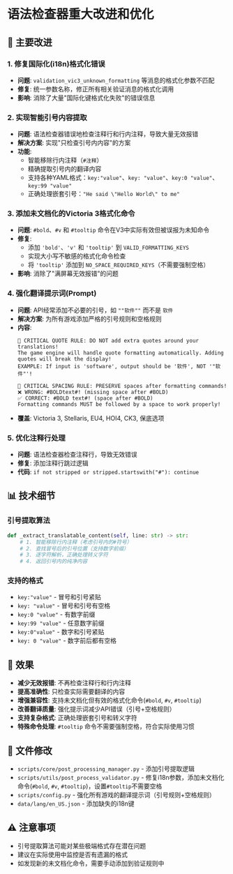 # 语法检查器重大改进和优化

## 🎯 主要改进

### 1. 修复国际化(i18n)格式化错误
- **问题**: `validation_vic3_unknown_formatting` 等消息的格式化参数不匹配
- **修复**: 统一参数名称，修正所有相关验证消息的格式化调用
- **影响**: 消除了大量"国际化键格式化失败"的错误信息

### 2. 实现智能引号内容提取
- **问题**: 语法检查器错误地检查注释行和行内注释，导致大量无效报错
- **解决方案**: 实现"只检查引号内内容"的方案
- **功能**:
  - 智能移除行内注释（`#注释`）
  - 精确提取引号内的翻译内容
  - 支持各种YAML格式：`key:"value"`、`key: "value"`、`key:0 "value"`、`key:99 "value"`
  - 正确处理嵌套引号：`"He said \"Hello World\" to me"`

### 3. 添加未文档化的Victoria 3格式化命令
- **问题**: `#bold`、`#v` 和 `#tooltip` 命令在V3中实际有效但被误报为未知命令
- **修复**: 
  - 添加 `'bold'`、`'v'` 和 `'tooltip'` 到 `VALID_FORMATTING_KEYS`
  - 实现大小写不敏感的格式化命令检查
  - 将 `'tooltip'` 添加到 `NO_SPACE_REQUIRED_KEYS`（不需要强制空格）
- **影响**: 消除了"满屏幕无效报错"的问题

### 4. 强化翻译提示词(Prompt)
- **问题**: API经常添加不必要的引号，如 `""软件""` 而不是 `软件`
- **解决方案**: 为所有游戏添加严格的引号规则和空格规则
- **内容**:
  ```
  🚨 CRITICAL QUOTE RULE: DO NOT add extra quotes around your translations!
  The game engine will handle quote formatting automatically. Adding quotes will break the display!
  EXAMPLE: If input is 'software', output should be '软件', NOT '"软件"'!
  
  🚨 CRITICAL SPACING RULE: PRESERVE spaces after formatting commands!
  ❌ WRONG: #BOLDtext#! (missing space after #BOLD)
  ✅ CORRECT: #BOLD text#! (space after #BOLD)
  Formatting commands MUST be followed by a space to work properly!
  ```
- **覆盖**: Victoria 3, Stellaris, EU4, HOI4, CK3, 保底选项

### 5. 优化注释行处理
- **问题**: 语法检查器检查注释行，导致无效错误
- **修复**: 添加注释行跳过逻辑
- **代码**: `if not stripped or stripped.startswith("#"): continue`

## 📊 技术细节

### 引号提取算法
```python
def _extract_translatable_content(self, line: str) -> str:
    # 1. 智能移除行内注释（考虑引号内的#符号）
    # 2. 查找冒号后的引号位置（支持数字前缀）
    # 3. 逐字符解析，正确处理转义字符
    # 4. 返回引号内的纯净内容
```

### 支持的格式
- `key:"value"` - 冒号和引号紧贴
- `key: "value"` - 冒号和引号有空格
- `key:0 "value"` - 有数字前缀
- `key:99 "value"` - 任意数字前缀
- `key:0"value"` - 数字和引号紧贴
- `key: 0 "value"` - 数字前后都有空格

## 🎉 效果

- **减少无效报错**: 不再检查注释行和行内注释
- **提高准确性**: 只检查实际需要翻译的内容
- **增强兼容性**: 支持未文档化但有效的格式化命令(`#bold`, `#v`, `#tooltip`)
- **改善翻译质量**: 强化提示词减少API错误（引号+空格规则）
- **支持复杂格式**: 正确处理嵌套引号和转义字符
- **特殊命令处理**: `#tooltip` 命令不需要强制空格，符合实际使用习惯

## 📝 文件修改

- `scripts/core/post_processing_manager.py` - 添加引号提取逻辑
- `scripts/utils/post_process_validator.py` - 修复i18n参数，添加未文档化命令(`#bold`, `#v`, `#tooltip`)，设置`#tooltip`不需要空格
- `scripts/config.py` - 强化所有游戏的翻译提示词（引号规则+空格规则）
- `data/lang/en_US.json` - 添加缺失的i18n键

## ⚠️ 注意事项

- 引号提取算法可能对某些极端格式存在潜在问题
- 建议在实际使用中监控是否有遗漏的格式
- 如发现新的未文档化命令，需要手动添加到验证规则中
